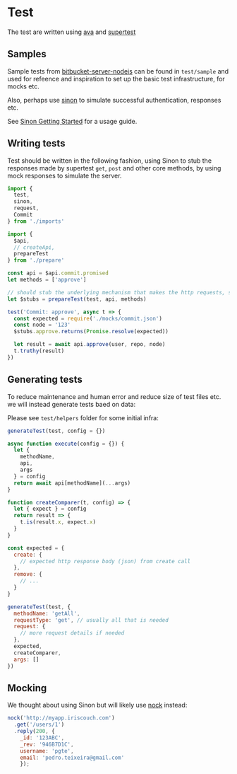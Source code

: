 # Test

The test are written using [ava]() and [supertest]()

## Samples

Sample tests from [bitbucket-server-nodejs](https://github.com/sternba/bitbucket-server-nodejs) can be found in `test/sample` and used for refeence and inspiration to set up the basic test infrastructure, for mocks etc.

Also, perhaps use [sinon](http://sinonjs.org/) to simulate successful authentication, responses etc.

See [Sinon Getting Started](http://sinonjs.org/#get-started) for a usage guide.

## Writing tests

Test should be written in the following fashion, using Sinon to stub the responses made by supertest `get`, `post` and other core methods, by using mock responses to simulate the server.

```js
import {
  test,
  sinon,
  request,
  Commit
} from './imports'

import {
  $api,
  // createApi,
  prepareTest
} from './prepare'

const api = $api.commit.promised
let methods = ['approve']

// should stub the underlying mechanism that makes the http requests, such as Xhr or whatever
let $stubs = prepareTest(test, api, methods)

test('Commit: approve', async t => {
  const expected = require('./mocks/commit.json')
  const node = '123'
  $stubs.approve.returns(Promise.resolve(expected))

  let result = await api.approve(user, repo, node)
  t.truthy(result)
})
```

## Generating tests

To reduce maintenance and human error and reduce size of test files etc. we will instead generate tests baed on data:

Please see `test/helpers` folder for some initial infra:

```js
generateTest(test, config = {})

async function execute(config = {}) {
  let {
    methodName,
    api,
    args
  } = config
  return await api[methodName](...args)
}

function createComparer(t, config) => {
  let { expect } = config
  return result => {
    t.is(result.x, expect.x)
  }
}

const expected = {
  create: {
    // expected http response body (json) from create call
  },
  remove: {
    // ...
  }
}

generateTest(test, {
  methodName: 'getAll',
  requestType: 'get', // usually all that is needed
  request: {
    // more request details if needed
  },
  expected,
  createComparer,
  args: []
})
```

## Mocking

We thought about using Sinon but will likely use [nock](https://www.npmjs.com/package/nock) instead:

```js
nock('http://myapp.iriscouch.com')
  .get('/users/1')
  .reply(200, {
    _id: '123ABC',
    _rev: '946B7D1C',
    username: 'pgte',
    email: 'pedro.teixeira@gmail.com'
    });
```
